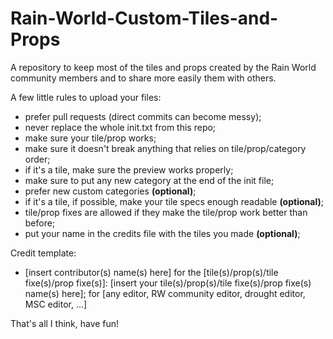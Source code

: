 # Rain-World-Custom-Tiles-and-Props
A repository to keep most of the tiles and props created by the Rain World community members and to share more easily them with others.

A few little rules to upload your files:
- prefer pull requests (direct commits can become messy);
- never replace the whole init.txt from this repo;
- make sure your tile/prop works;
- make sure it doesn't break anything that relies on tile/prop/category order;
- if it's a tile, make sure the preview works properly;
- make sure to put any new category at the end of the init file;
- prefer new custom categories **(optional)**;
- if it's a tile, if possible, make your tile specs enough readable **(optional)**;
- tile/prop fixes are allowed if they make the tile/prop work better than before;
- put your name in the credits file with the tiles you made **(optional)**;

Credit template:
- [insert contributor(s) name(s) here] for the [tile(s)/prop(s)/tile fixe(s)/prop fixe(s)]: [insert your tile(s)/prop(s)/tile fixe(s)/prop fixe(s) name(s) here]; for [any editor, RW community editor, drought editor, MSC editor, ...]

That's all I think, have fun!
